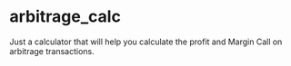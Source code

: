 # arbitrage_calc
Just a calculator that will help you calculate the profit and Margin Call on arbitrage transactions.
